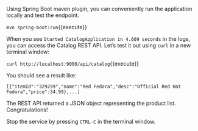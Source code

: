 Using Spring Boot maven plugin, you can conveniently run the application locally and test the endpoint.

`mvn spring-boot:run`{{execute}}

When you see `Started CatalogApplication in 4.609 seconds` in the logs, you can access the 
Catalog REST API. Let’s test it out using `curl` in a new terminal window:

`curl http://localhost:9000/api/catalog`{{execute}}

You should see a result like:

```
[{"itemId":"329299","name":"Red Fedora","desc":"Official Red Hat Fedora","price":34.99},...]
```

The REST API returned a JSON object representing the product list. Congratulations!

Stop the service by pressing `CTRL-C` in the terminal window.
